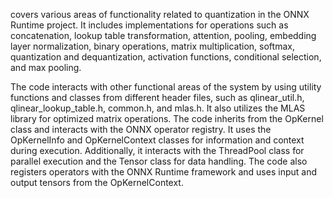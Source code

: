 covers various areas of functionality related to quantization in the ONNX Runtime project. It includes implementations for operations such as concatenation, lookup table transformation, attention, pooling, embedding layer normalization, binary operations, matrix multiplication, softmax, quantization and dequantization, activation functions, conditional selection, and max pooling. 

The code interacts with other functional areas of the system by using utility functions and classes from different header files, such as qlinear_util.h, qlinear_lookup_table.h, common.h, and mlas.h. It also utilizes the MLAS library for optimized matrix operations. The code inherits from the OpKernel class and interacts with the ONNX operator registry. It uses the OpKernelInfo and OpKernelContext classes for information and context during execution. Additionally, it interacts with the ThreadPool class for parallel execution and the Tensor class for data handling. The code also registers operators with the ONNX Runtime framework and uses input and output tensors from the OpKernelContext.